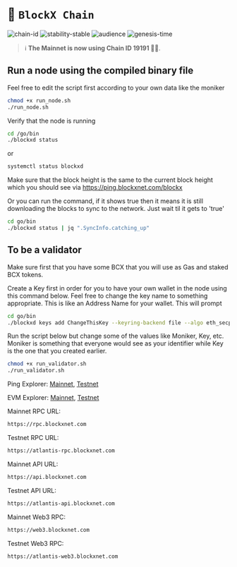 <!-- generated file - do not edit -->
# 🔗 `BlockX Chain`

![chain-id](https://img.shields.io/badge/chain%20id-blockx__19191--1-blue?style=for-the-badge)
![stability-stable](https://img.shields.io/badge/stability-stable-green.svg?style=for-the-badge)
![audience](https://img.shields.io/badge/audience-public-white.svg?style=for-the-badge)
![genesis-time](https://img.shields.io/badge/%E2%8F%B0%20genesis%20time-2024--01--16T12%3A00_UTC-blue?style=for-the-badge)



> ℹ️ **The Mainnet is now using Chain ID 19191 🧙‍♂️**. 

## Run a node using the compiled binary file

Feel free to edit the script first according to your own data like the moniker
```sh
chmod +x run_node.sh
./run_node.sh
```

Verify that the node is running
```sh
cd /go/bin
./blockxd status
```

or 

```sh
systemctl status blockxd
```

Make sure that the block height is the same to the current block height which you should see via https://ping.blockxnet.com/blockx

Or you can run the command, if it shows true then it means it is still downloading the blocks to sync to the network. Just wait til it gets to 'true'
```sh
cd go/bin
./blockxd status | jq ".SyncInfo.catching_up"
```

## To be a validator
Make sure first that you have some BCX that you will use as Gas and staked BCX tokens. 

Create a Key first in order for you to have your own wallet in the node using this command below. Feel free to change the key name to something appropriate. This is like an Address Name for your wallet. This will prompt

```sh
cd go/bin
./blockxd keys add ChangeThisKey --keyring-backend file --algo eth_secp256k1
```


Run the script below but change some of the values like Moniker, Key, etc. Moniker is something that everyone would see as your identifier while Key is the one that you created earlier.

```sh
chmod +x run_validator.sh
./run_validator.sh
```


Ping Explorer:
[Mainnet](https://ping.blockxnet.com/blockx), 
[Testnet](https://ping.blockxnet.com/blockx-atlantis-testnet)

EVM Explorer: 
[Mainnet](https://explorer.blockxnet.com/), 
[Testnet](https://testnet-explorer.blockxnet.com/)

Mainnet RPC URL: 
```sh
https://rpc.blockxnet.com
```
Testnet RPC URL: 
```sh
https://atlantis-rpc.blockxnet.com
```

Mainnet API URL: 
```sh
https://api.blockxnet.com
```
Testnet API URL: 
```sh
https://atlantis-api.blockxnet.com
```

Mainnet Web3 RPC: 
```sh
https://web3.blockxnet.com
```
Testnet Web3 RPC: 
```sh
https://atlantis-web3.blockxnet.com
```
